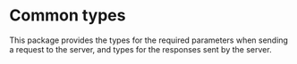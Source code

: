# Common types

This package provides the types for the required parameters when sending a request to the server,
and types for the responses sent by the server.